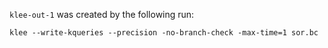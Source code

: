 `klee-out-1` was created by the following run:
```
klee --write-kqueries --precision -no-branch-check -max-time=1 sor.bc
```
